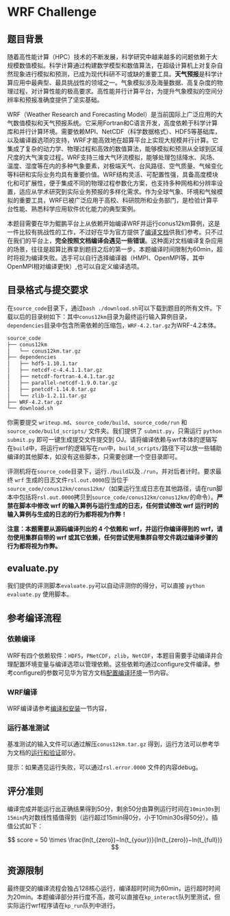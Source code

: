 # WRF Challenge

## 题目背景

随着高性能计算（HPC）技术的不断发展，科学研究中越来越多的问题依赖于大规模数值模拟。科学计算通过构建数学模型和数值算法，在超级计算机上对复杂自然现象进行模拟和预测，已成为现代科研不可或缺的重要工具。**天气预报**是科学计算应用中最典型、最具挑战性的领域之一。气象模拟涉及海量数据、高复杂度的物理过程，对计算性能的极高要求。高性能并行计算平台，为提升气象模拟的空间分辨率和预报准确度提供了坚实基础。

WRF（Weather Research and Forecasting Model）是当前国际上广泛应用的大气数值模拟和天气预报系统。它采用Fortran和C语言开发，高度依赖于科学计算库和并行计算环境。需要依赖MPI、NetCDF（科学数据格式）、HDF5等基础库，以及编译器选项的支持，WRF才能高效地在超算平台上实现大规模并行计算。它集成了复杂的动力学、物理过程和高效的数值算法，能够模拟和预测从全球到区域尺度的大气演变过程。WRF支持三维大气环流模拟，能够处理包括降水、风场、温度、湿度等在内的多种气象要素，对极端天气、台风路径、空气质量、气候变化等科研和实际业务均具有重要价值。WRF结构灵活、可配置性强，具备高度模块化和可扩展性，便于集成不同的物理过程参数化方案，也支持多种网格和分辨率设置，适应从学术研究到实际业务预报的多样化需求。作为全球气象、环境和气候模拟的重要工具，WRF已被广泛应用于高校、科研院所和业务部门，是检验计算平台性能、熟悉科学应用软件优化能力的典型案例。

本题目需要在华为鲲鹏平台上从依赖开始编译WRF并运行conus12km算例，这是一件比较有挑战性的工作，不过好在华为官方提供了[编译文档](https://www.hikunpeng.com/document/detail/zh/kunpenghpcs/hpcindapp/prtg-osc/openmind_kunpengwrf_02_0001.html)供我们参考。只不过在我们的平台上，**完全按照文档编译会遇见一些错误**。这种面对文档编译复杂应用的场景，往往是超算比赛拿到题目之后的第一步。本题编译时间限制为60min，超时将视为编译失败。选手可以自行选择编译器（HMPI、OpenMPI等，其中OpenMPI相对编译更快）,也可以自定义编译选项。

## 目录格式与提交要求

在`source_code`目录下，通过`bash ./download.sh`可以下载到题目的所有文件。下载以后的目录树如下：其中`conus12km`目录为最终运行输入算例目录，`dependencies`目录中包含所需依赖的压缩包，`WRF-4.2.tar.gz`为WRF-4.2本体。

```bash
source_code
├── conus12km
│   └── conus12km.tar.gz
├── dependencies
│   ├── hdf5-1.10.1.tar
│   ├── netcdf-c-4.4.1.1.tar.gz
│   ├── netcdf-fortran-4.4.1.tar.gz
│   ├── parallel-netcdf-1.9.0.tar.gz
│   ├── pnetcdf-1.14.0.tar.gz
│   └── zlib-1.2.11.tar.gz
├── WRF-4.2.tar.gz
└── download.sh
```

你需要提交 `writeup.md`、`source_code/build`、`source_code/run` 和 `source_code/build_scripts/` 文件夹。我们提供了 `submit.py`，只需运行 `python submit.py` 即可一键生成提交文件提交到 OJ。请将编译依赖与wrf本体的逻辑写在`build`中，将运行wrf的逻辑写在`run`中，`build_scripts/`路径下可以放一些辅助编译的其他脚本，如没有这些脚本，只需要创建一个空目录即可。

评测机将在`source_code`目录下，运行`./build`以及`./run`，并对后者计时。要求最终 `wrf` 生成的日志文件`rsl.out.0000`应当位于 `source_code/conus12km/conus12km/`（如果运行生成日志在其他路径，请在run脚本中包括将`rsl.out.0000`拷贝到`source_code/conus12km/conus12km/`的命令）。**严禁在脚本中修改 wrf 的输入算例与运行生成的日志，任何尝试修改 wrf 运行时的输入算例与生成的日志的行为都将视为作弊！**

**注意：本题需要从源码编译列出的 4 个依赖和 wrf，并运行你编译得到的 wrf，请勿使用集群自带的 wrf 或其它依赖，任何尝试使用集群自带文件跳过编译步骤的行为都将视为作弊。**

## evaluate.py

我们提供的评测脚本`evaluate.py`可以自动评测你的得分，可以直接 `python evaluate.py` 使用脚本。

## 参考编译流程

### 依赖编译

WRF有四个依赖软件：`HDF5`，`PNetCDF`，`zlib`，`NetCDF`，本题目需要手动编译并合理配置环境变量与编译选项以管理依赖。这些依赖均通过configure文件编译。参考configure的参数可见华为官方文档[配置编译环境](https://www.hikunpeng.com/document/detail/zh/kunpenghpcs/hpcindapp/prtg-osc/openmind_kunpengwrf_02_0005.html)一节内容。

### WRF编译

WRF编译请参考[编译和安装](https://www.hikunpeng.com/document/detail/zh/kunpenghpcs/hpcindapp/prtg-osc/openmind_kunpengwrf_02_0012.html)一节内容，

### 运行基准测试

基准测试的输入文件可以通过解压`conus12km.tar.gz` 得到，运行方法可以参考华为文档的[运行和验证](https://www.hikunpeng.com/document/detail/zh/kunpenghpcs/hpcindapp/prtg-osc/openmind_kunpengwrf_02_0001.html)部分。

提示：如果遇见运行失败，可以通过`rsl.error.0000` 文件的内容debug。

## 评分准则

编译完成并能运行出正确结果得到50分，剩余50分由算例运行时间在`10min30s`到`15min`内对数线性插值得到（运行超过15min得0分，小于10min30s得50分）。插值公式如下：

$$
score = 50 \times \frac{ln(t_{zero})−ln(t_{your})}{ln(t_{zero})−ln(t_{full})}
$$

## 资源限制
最终提交的编译流程会独占128核心运行，编译超时时间为60min，运行超时时间为20min。本题编译部分并行度不高，故可以直接在`kp_interact`队列里测试，但实际运行wrf程序请在`kp_run`队列中进行。